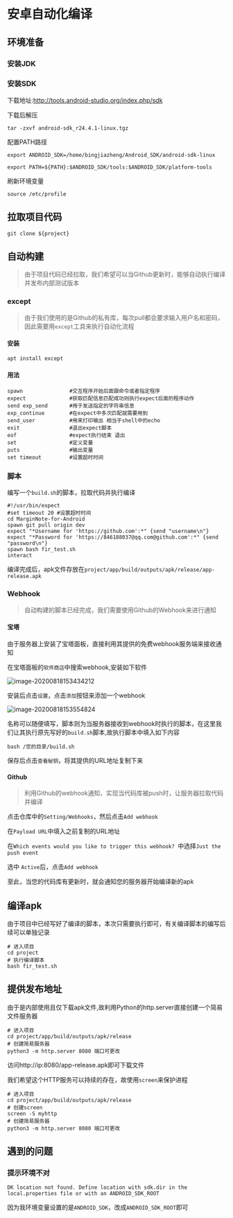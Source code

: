 # 安卓自动化编译

## 环境准备

### 安装JDK

### 安装SDK

下载地址:http://tools.android-studio.org/index.php/sdk

下载后解压

```shell
tar -zxvf android-sdk_r24.4.1-linux.tgz
```

配置PATH路径

```shell
export ANDROID_SDK=/home/bingjiazheng/Android_SDK/android-sdk-linux

export PATH=${PATH}:$ANDROID_SDK/tools:$ANDROID_SDK/platform-tools
```

刷新环境变量

```shell
source /etc/profile
```



## 拉取项目代码

```shell
git clone ${project}
```

## 自动构建

> 由于项目代码已经拉取，我们希望可以当Github更新时，能够自动执行编译并发布内部测试版本

### except

> 由于我们使用的是Github的私有库，每次pull都会要求输入用户名和密码，因此需要用`except`工具来执行自动化流程

#### 安装

```shell
apt install except
```

#### 用法

```shell
spawn               #交互程序开始后面跟命令或者指定程序
expect              #获取匹配信息匹配成功则执行expect后面的程序动作
send exp_send       #用于发送指定的字符串信息
exp_continue        #在expect中多次匹配就需要用到
send_user           #用来打印输出 相当于shell中的echo
exit                #退出expect脚本
eof                 #expect执行结束 退出
set                 #定义变量
puts                #输出变量
set timeout         #设置超时时间
```

### 脚本

编写一个`build.sh`的脚本，拉取代码并执行编译

```shell
#!/usr/bin/expect
#set timeout 20 #设置超时时间
cd MarginNote-for-Android
spawn git pull origin dev
expect "*Username for 'https://github.com':*" {send "username\n"}
expect "*Password for 'https://846188037@qq.com@github.com':*" {send "password\n"}
spawn bash fir_test.sh
interact
```

编译完成后，apk文件存放在`project/app/build/outputs/apk/release/app-release.apk`

### Webhook

> 自动构建的脚本已经完成，我们需要使用Github的Webhook来进行通知

#### 宝塔

由于服务器上安装了宝塔面板，直接利用其提供的免费webhook服务端来接收通知

在宝塔面板的`软件商店`中搜索webhook,安装如下软件

![image-20200818153434212](https://bbs-upload.marginnote.cn/original/2X/2/24a4b548d9b97c0c5b9ab26c1f6839e26b86054b.png)

安装后点击`设置`，点击`添加`按钮来添加一个webhook

![image-20200818153554824](https://bbs-upload.marginnote.cn/original/2X/6/6131c6ca369f16cbb9bf391c22f14bfacf974605.png)

名称可以随便填写，脚本则为当服务器接收到webhook时执行的脚本，在这里我们让其执行原先写好的`build.sh`脚本,故执行脚本中填入如下内容

```shell
bash /您的目录/build.sh
```

保存后点击`查看秘钥`，将其提供的URL地址复制下来

#### Github

> 利用Github的webhook通知，实现当代码库被push时，让服务器拉取代码并编译

点击仓库中的`Setting/Webhooks`，然后点击`Add webhook`

在`Payload URL`中填入之前复制的URL地址

在`Which events would you like to trigger this webhook? `中选择`Just the push event`

选中 `Active`后，点击`Add webhook`

至此，当您的代码库有更新时，就会通知您的服务器开始编译新的apk



## 编译apk

由于项目中已经写好了编译的脚本，本次只需要执行即可，有关编译脚本的编写后续可以单独记录

```shell
# 进入项目
cd project
# 执行编译脚本
bash fir_test.sh
```

## 提供发布地址

由于是内部使用且仅下载apk文件,故利用Python的http.server直接创建一个简易文件服务器

```shell
# 进入项目
cd project/app/build/outputs/apk/release
# 创建简易服务器
python3 -m http.server 8080 端口可更改
```

访问http://ip:8080/app-release.apk即可下载文件

我们希望这个HTTP服务可以持续的存在，故使用`screen`来保护进程

```shell
# 进入项目
cd project/app/build/outputs/apk/release
# 创建screen
screen -S myhttp
# 创建简易服务器
python3 -m http.server 8080 端口可更改
```





## 遇到的问题

### 提示环境不对

```shell
DK location not found. Define location with sdk.dir in the local.properties file or with an ANDROID_SDK_ROOT
```

因为我环境变量设置的是`ANDROID_SDK`，改成`ANDROID_SDK_ROOT`即可











